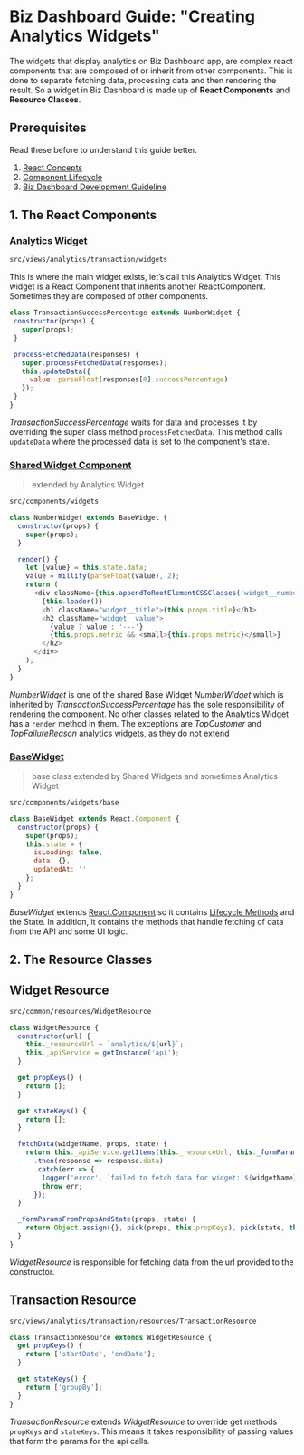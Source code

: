 # Biz Dashboard Guide: "Creating Analytics Widgets"

The widgets that display analytics on Biz Dashboard app, are complex react components that are composed of or inherit from other components. This is done to separate fetching data, processing data and then rendering the result. So a widget in Biz Dashboard is made up of **React Components** and **Resource Classes**.

## Prerequisites
Read these before to understand this guide better.
1. [React Concepts](https://reactjs.org/docs/hello-world.html)
2. [Component Lifecycle](http://projects.wojtekmaj.pl/react-lifecycle-methods-diagram)
2. [Biz Dashboard Development Guideline](https://bitbucket.org/DigitalPlumbing/apg-biz-dashboard/src/f2068d1aebfac044f5c13788d8a024a637227065/project-wiki/development.md)

## 1. The React Components

### Analytics Widget

```bash
src/views/analytics/transaction/widgets
```

This is where the main widget exists, let’s call this Analytics Widget. This widget is a React Component that inherits another ReactComponent. Sometimes they are composed of other components.

```js
class TransactionSuccessPercentage extends NumberWidget {
 constructor(props) {
   super(props);
 }

 processFetchedData(responses) {
   super.processFetchedData(responses);
   this.updateData({
     value: parseFloat(responses[0].successPercentage)
   });
 }
}
```

_TransactionSuccessPercentage_ waits for data and processes it by overriding the super class method ```processFetchedData```. This method calls ```updateData```  where the processed data is set to the component's state.

### [Shared Widget Component](SharedWidget.md)
>extended by Analytics Widget

```bash
src/components/widgets
```

```js
class NumberWidget extends BaseWidget {
  constructor(props) {
    super(props);
  }

  render() {
    let {value} = this.state.data;
    value = millify(parseFloat(value), 2);
    return (
      <div className={this.appendToRootElementCSSClasses('widget__number')}>
        {this.loader()}
        <h1 className="widget__title">{this.props.title}</h1>
        <h2 className="widget__value">
          {value ? value : '---'}
          {this.props.metric && <small>{this.props.metric}</small>}
        </h2>
      </div>
    );
  }
}
```
_NumberWidget_ is one of the shared Base Widget
_NumberWidget_ which is inherited by _TransactionSuccessPercentage_ has the sole responsibility of rendering the component. No other classes related to the Analytics Widget has a ```render``` method in them. The exceptions are _TopCustomer_ and _TopFailureReason_ analytics widgets, as they do not extend

### [BaseWidget](BaseWidget.md)
>base class extended by Shared Widgets and sometimes Analytics Widget

```bash
src/components/widgets/base
```

```js
class BaseWidget extends React.Component {
  constructor(props) {
    super(props);
    this.state = {
      isLoading: false,
      data: {},
      updatedAt: ''
    };
  }
}
```

_BaseWidget_ extends [React.Component](https://reactjs.org/docs/components-and-props.html) so it contains [Lifecycle Methods](https://reactjs.org/docs/state-and-lifecycle.html) and the State. In addition, it contains the methods that handle fetching of data from the API and some UI logic.

## 2. The Resource Classes

## Widget Resource
```bash
src/common/resources/WidgetResource
```

```js
class WidgetResource {
  constructor(url) {
    this._resourceUrl = `analytics/${url}`;
    this._apiService = getInstance('api');
  }

  get propKeys() {
    return [];
  }

  get stateKeys() {
    return [];
  }

  fetchData(widgetName, props, state) {
    return this._apiService.getItems(this._resourceUrl, this._formParamsFromPropsAndState(props,state))
      .then(response => response.data)
      .catch(err => {
        logger('error', `failed to fetch data for widget: ${widgetName}`, err);
        throw err;
      });
  }

  _formParamsFromPropsAndState(props, state) {
    return Object.assign({}, pick(props, this.propKeys), pick(state, this.stateKeys));
  }
}
```

_WidgetResource_ is responsible for fetching data from the url provided to the constructor.

## Transaction Resource
```bash
src/views/analytics/transaction/resources/TransactionResource
```

```js
class TransactionResource extends WidgetResource {
  get propKeys() {
    return ['startDate', 'endDate'];
  }

  get stateKeys() {
    return ['groupBy'];
  }
}
```

_TransactionResource_ extends _WidgetResource_ to override get methods ```propKeys``` and ```stateKeys```. This means it takes responsibility of passing values that form the params for the api calls.
